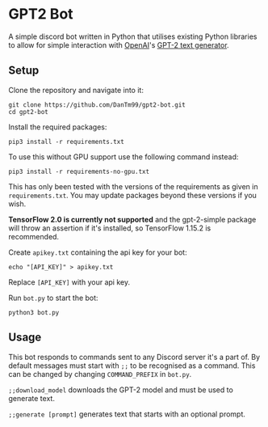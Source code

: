 # GPT2 Bot

A simple discord bot written in Python that utilises existing Python libraries to allow for simple interaction with [OpenAI](https://openai.com)'s [GPT-2 text generator](https://openai.com/blog/better-language-models/).

## Setup

Clone the repository and navigate into it:
```shell
git clone https://github.com/DanTm99/gpt2-bot.git
cd gpt2-bot
```

Install the required packages:
```shell
pip3 install -r requirements.txt
```

To use this without GPU support use the following command instead:
```shell
pip3 install -r requirements-no-gpu.txt
```

This has only been tested with the versions of the requirements as given in `requirements.txt`. You may update packages beyond these versions if you wish.


**TensorFlow 2.0 is currently not supported** and the gpt-2-simple package will throw an assertion if it's installed, so TensorFlow 1.15.2 is recommended.

Create `apikey.txt` containing the api key for your bot:
```shell
echo "[API_KEY]" > apikey.txt
```
Replace `[API_KEY]` with your api key.

Run `bot.py` to start the bot:
```shell
python3 bot.py
```

## Usage

This bot responds to commands sent to any Discord server it's a part of. By default messages must start with `;;` to be recognised as a command. This can be changed by changing `COMMAND_PREFIX` in `bot.py`.

`;;download_model` downloads the GPT-2 model and must be used to generate text.

`;;generate [prompt]` generates text that starts with an optional prompt.